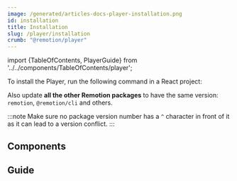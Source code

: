 ```yaml
---
image: /generated/articles-docs-player-installation.png
id: installation
title: Installation
slug: /player/installation
crumb: "@remotion/player"
---
```


import {TableOfContents, PlayerGuide} from '../../components/TableOfContents/player';

To install the Player, run the following command in a React project:

<Installation />

Also update **all the other Remotion packages** to have the same version: `remotion`, `@remotion/cli` and others.

:::note
Make sure no package version number has a `^` character in front of it as it can lead to a version conflict.
:::

## Components

<TableOfContents />

## Guide

<PlayerGuide />
